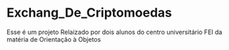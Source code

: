 # Exchang_De_Criptomoedas
Esse é um projeto Relaizado por dois alunos do centro universitário FEI da matéria de Orientação à Objetos 
